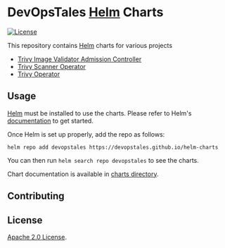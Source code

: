 # DevOpsTales [Helm](https://helm.sh) Charts

[![License](https://img.shields.io/badge/License-Apache%202.0-blue.svg)](https://opensource.org/licenses/Apache-2.0)

This repository contains [Helm](https://helm.sh) charts for various projects

* [Trivy Image Validator Admission Controller](charts/trivy-image-validator/)
* [Trivy Scanner Operator](charts/trivy-scanner/)
* [Trivy Operator](charts/trivy-operator/)

## Usage

[Helm](https://helm.sh) must be installed to use the charts.
Please refer to Helm's [documentation](https://helm.sh/docs/) to get started.

Once Helm is set up properly, add the repo as follows:

```console
helm repo add devopstales https://devopstales.github.io/helm-charts
```

You can then run `helm search repo devopstales` to see the charts.

<!-- Keep full URL links to repo files because this README syncs from main to gh-pages.  -->
Chart documentation is available in [charts directory](https://github.com/devopstales/helm-charts/blob/main/charts/README.md).

## Contributing

## License

<!-- Keep full URL links to repo files because this README syncs from main to gh-pages.  -->
[Apache 2.0 License](https://github.com/devopstales/helm-charts/blob/main/LICENSE).


